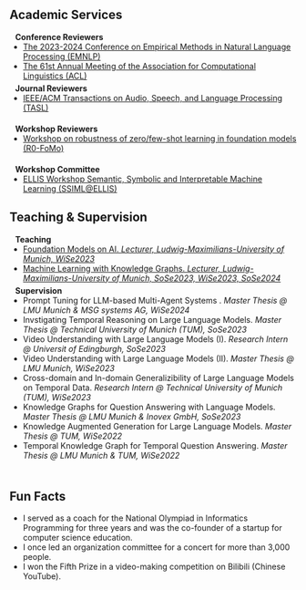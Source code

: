 ## Academic Services

<h4 style="margin:0 10px 0;">Conference Reviewers</h4>

<ul style="margin:0 0 5px;">
  <li><a href="https://2024.emnlp.org/"><autocolor>The 2023-2024 Conference on Empirical Methods in Natural Language Processing (EMNLP)</autocolor></a></li>
  <li><a href="https://2023.aclweb.org/"><autocolor>The 61st Annual Meeting of the Association for Computational Linguistics (ACL)</autocolor></a></li>
</ul>

<h4 style="margin:0 10px 0;">Journal Reviewers</h4>

<ul style="margin:0 0 20px;">
  <li><a href="https://ieeexplore.ieee.org/xpl/RecentIssue.jsp?punumber=6570655"><autocolor>IEEE/ACM Transactions on Audio, Speech, and Language Processing (TASL)</autocolor></a></li>
</ul>

<h4 style="margin:0 10px 0;">Workshop Reviewers</h4>

<ul style="margin:0 0 20px;">
  <li><a href="https://neurips.cc/virtual/2023/workshop/66517"><autocolor>Workshop on robustness of zero/few-shot learning in foundation models (R0-FoMo)</autocolor></a></li>
</ul>

<h4 style="margin:0 10px 0;">Workshop Committee</h4>

<ul style="margin:0 0 20px;">
  <li><a href="https://ellis-ssiml.github.io/"><autocolor> ELLIS Workshop
Semantic, Symbolic and Interpretable Machine Learning (SSIML@ELLIS)</autocolor></a></li>
</ul>

## Teaching & Supervision

<h4 style="margin:0 10px 0;">Teaching</h4>

<ul style="margin:0 0 5px;">
  <li><a href="https://www.dbs.ifi.lmu.de/cms/studium_lehre/lehre_master/fmai2324/index.html"><autocolor>Foundation Models on AI. 
<i>Lecturer, Ludwig-Maximilians-University of Munich, WiSe2023</i> </autocolor></a></li>
  <li><a href="https://www.dbs.ifi.lmu.de/cms/studium_lehre/lehre_master/fmkg24/index.html"><autocolor>Machine Learning with Knowledge Graphs. 
<i>Lecturer, Ludwig-Maximilians-University of Munich, SoSe2023, WiSe2023, SoSe2024</i></autocolor></a></li>
</ul>

<h4 style="margin:0 10px 0;">Supervision</h4>

<ul style="margin:0 0 5px;">
  <li><autocolor> Prompt Tuning for LLM-based Multi-Agent Systems .
<i>Master Thesis @ LMU Munich & MSG systems AG, WiSe2024</i> </autocolor></li>
  <li><autocolor> Invstigating Temporal Reasoning on Large Language Models.
<i>Master Thesis @ Technical University of Munich (TUM), SoSe2023</i> </autocolor></li>
  <li><autocolor> Video Understanding with Large Language Models (I).  
<i>Research Intern @ Universit of Edingburgh, SoSe2023</i> </autocolor></li>
  <li><autocolor> Video Understanding with Large Language Models (II).  
<i>Master Thesis @ LMU Munich, WiSe2023</i> </autocolor></li>
  <li><autocolor> Cross-domain and In-domain Generalizibility of Large Language Models on Temporal Data. 
<i>Research Intern @ Technical University of Munich (TUM), WiSe2023</i> </autocolor></li>
  <li><autocolor> Knowledge Graphs for Question Answering with Language Models. 
<i>Master Thesis @ LMU Munich & Inovex GmbH, SoSe2023</i> </autocolor></li>
  <li><autocolor> Knowledge Augmented Generation for Large Language Models.  
<i>Master Thesis @ TUM, WiSe2022</i> </autocolor></li>
  <li><autocolor> Temporal Knowledge Graph for Temporal Question Answering.  
<i>Master Thesis @ LMU Munich & TUM, WiSe2022</i> </autocolor></li>
</ul>
<br>

## Fun Facts
<ul style="margin:0 0 5px;">
  <li><autocolor> I served as a coach for the National Olympiad in Informatics Programming for three years and was the co-founder of a startup for computer science education. </autocolor></li>
  <li><autocolor> I once led an organization committee for a concert for more than 3,000 people. </autocolor></li>
  <li><autocolor> I won the Fifth Prize in a video-making competition on Bilibili (Chinese YouTube).</autocolor></li>
  <!-- <li><autocolor> I serve as consultant for United Nations regarding Generative AI.</i> </autocolor></li> -->
